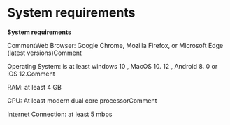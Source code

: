 # System requirements

**System requirements**

CommentWeb Browser: Google Chrome, Mozilla Firefox, or Microsoft Edge (latest versions)Comment

Operating System: is at least windows 10 , MacOS 10. 12 , Android 8. 0 or iOS 12.Comment

RAM: at least 4 GB

CPU: At least modern dual core processorComment

Internet Connection: at least 5 mbps
